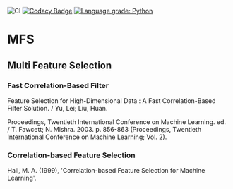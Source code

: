 ![CI](https://github.com/Doctorado-ML/mfs/workflows/CI/badge.svg)
[![Codacy Badge](https://app.codacy.com/project/badge/Grade/66ad727eb13e4c7a8816db1e44d994a7)](https://www.codacy.com/gh/Doctorado-ML/mfs/dashboard?utm_source=github.com&utm_medium=referral&utm_content=Doctorado-ML/mfs&utm_campaign=Badge_Grade)
[![Language grade: Python](https://img.shields.io/lgtm/grade/python/g/Doctorado-ML/mfs.svg?logo=lgtm&logoWidth=18)](https://lgtm.com/projects/g/Doctorado-ML/mfs/context:python)

# MFS

## Multi Feature Selection

### Fast Correlation-Based Filter

Feature Selection for High-Dimensional Data : A Fast Correlation-Based Filter Solution. / Yu, Lei; Liu, Huan.

Proceedings, Twentieth International Conference on Machine Learning. ed. / T. Fawcett; N. Mishra. 2003. p. 856-863 (Proceedings, Twentieth International Conference on Machine Learning; Vol. 2).

### Correlation-based Feature Selection

Hall, M. A. (1999), 'Correlation-based Feature Selection for Machine Learning'.
